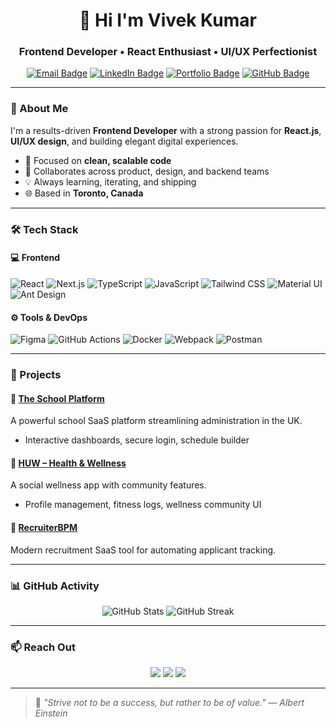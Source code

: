 <h1 align="center">🚀 Hi I'm Vivek Kumar</h1>
<h3 align="center">Frontend Developer • React Enthusiast • UI/UX Perfectionist</h3>

<p align="center">
  <a href="mailto:vivipabani@gmail.com"><img src="https://img.shields.io/badge/Email-vivipabani@gmail.com-D14836?style=for-the-badge&logo=gmail&logoColor=white" alt="Email Badge" /></a>
  <a href="https://www.linkedin.com/in/vivek-kumar" target="_blank"><img src="https://img.shields.io/badge/LinkedIn-Vivek%20Kumar-0077B5?style=for-the-badge&logo=linkedin&logoColor=white" alt="LinkedIn Badge"/></a>
  <a href="https://vivekkumarportfolio.com" target="_blank"><img src="https://img.shields.io/badge/Portfolio-Visit-111?style=for-the-badge&logo=vercel&logoColor=white" alt="Portfolio Badge"/></a>
  <a href="https://github.com/vivek-triotech" target="_blank"><img src="https://img.shields.io/badge/GitHub-vivek--triotech-333?style=for-the-badge&logo=github&logoColor=white" alt="GitHub Badge"/></a>
</p>

---

### 🌟 About Me

I'm a results-driven **Frontend Developer** with a strong passion for **React.js**, **UI/UX design**, and building elegant digital experiences.

- 🧠 Focused on **clean, scalable code**
- 🤝 Collaborates across product, design, and backend teams
- 💡 Always learning, iterating, and shipping
- 🌐 Based in **Toronto, Canada**

---

### 🛠️ Tech Stack

#### 💻 Frontend
![React](https://img.shields.io/badge/React-61DAFB?style=flat&logo=react&logoColor=black)
![Next.js](https://img.shields.io/badge/Next.js-000000?style=flat&logo=nextdotjs)
![TypeScript](https://img.shields.io/badge/TypeScript-3178C6?style=flat&logo=typescript&logoColor=white)
![JavaScript](https://img.shields.io/badge/JavaScript-F7DF1E?style=flat&logo=javascript&logoColor=black)
![Tailwind CSS](https://img.shields.io/badge/TailwindCSS-38B2AC?style=flat&logo=tailwind-css)
![Material UI](https://img.shields.io/badge/MUI-007FFF?style=flat&logo=mui)
![Ant Design](https://img.shields.io/badge/AntD-0170FE?style=flat&logo=ant-design)

#### ⚙️ Tools & DevOps
![Figma](https://img.shields.io/badge/Figma-F24E1E?style=flat&logo=figma)
![GitHub Actions](https://img.shields.io/badge/GitHub%20Actions-2088FF?style=flat&logo=github-actions)
![Docker](https://img.shields.io/badge/Docker-2496ED?style=flat&logo=docker)
![Webpack](https://img.shields.io/badge/Webpack-8DD6F9?style=flat&logo=webpack)
![Postman](https://img.shields.io/badge/Postman-FF6C37?style=flat&logo=postman)

---

### 📌 Projects

#### 🔷 [The School Platform](#)
A powerful school SaaS platform streamlining administration in the UK.
- Interactive dashboards, secure login, schedule builder

#### 🔷 [HUW – Health & Wellness](#)
A social wellness app with community features.
- Profile management, fitness logs, wellness community UI

#### 🔷 [RecruiterBPM](#)
Modern recruitment SaaS tool for automating applicant tracking.

---

### 📊 GitHub Activity

<p align="center">
  <img src="https://github-readme-stats.vercel.app/api?username=vivek-triotech&show_icons=true&theme=radical&hide=stars" alt="GitHub Stats" />
  <img src="https://github-readme-streak-stats.herokuapp.com?user=vivek-triotech&theme=radical" alt="GitHub Streak" />
</p>

---

### 📫 Reach Out

<p align="center">
  <a href="mailto:vivipabani@gmail.com"><img src="https://img.shields.io/badge/Email-vivipabani@gmail.com-EA4335?style=for-the-badge&logo=gmail&logoColor=white" /></a>
  <a href="https://www.linkedin.com/in/vivek-kumar"><img src="https://img.shields.io/badge/LinkedIn-Vivek%20Kumar-0077B5?style=for-the-badge&logo=linkedin&logoColor=white" /></a>
  <a href="https://vivekkumarportfolio.com"><img src="https://img.shields.io/badge/Portfolio-Visit-000000?style=for-the-badge&logo=vercel&logoColor=white" /></a>
</p>

---

> 🧠 *"Strive not to be a success, but rather to be of value." — Albert Einstein*
